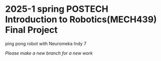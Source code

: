 # 2025-1 spring POSTECH Introduction to Robotics(MECH439) Final Project

ping pong robot with Neuromeka Indy 7

*Please make a new branch for a new work*